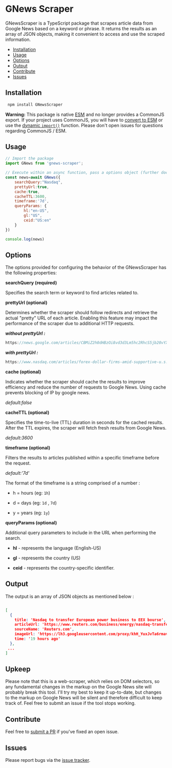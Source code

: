 # GNews Scraper

GNewsScraper is a TypeScript package that scrapes article data from Google News based on a keyword or phrase. It returns the results as an array of JSON objects, making it convenient to access and use the scraped information.

- [Installation](#installation)
- [Usage](#usage)
- [Options](#options)
- [Output](#output)
- [Contribute](#contribute)
- [Issues](#issues)

## Installation

```sh
 npm install GNewsScraper
```

**Warning:** This package is native [ESM](https://developer.mozilla.org/en-US/docs/Web/JavaScript/Guide/Modules) and no longer provides a CommonJS export. If your project uses CommonJS, you will have to [convert to ESM](https://gist.github.com/sindresorhus/a39789f98801d908bbc7ff3ecc99d99c) or use the [dynamic `import()`](https://v8.dev/features/dynamic-import) function. Please don't open issues for questions regarding CommonJS / ESM.
## Usage


```javascript
// Import the package
import GNews from 'gnews-scraper';

// Execute within an async function, pass a options object (further documentation below)
const news=await GNews({
    searchQuery:"Nasdaq",
    prettyUrl:true,
    cache:true,
    cacheTTL:3600,
    timeframe:'7d',
    queryParams: {
        hl:"en-US",
        gl:"US",
        ceid:"US:en"
    }
})

console.log(news)
```
## Options

The options provided for configuring the behavior of the GNewsScraper has the following properties:

**searchQuery (required)**

Specifies the search term or keyword to find articles related to.

**prettyUrl (optional)**

Determines whether the scraper should follow redirects and retrieve the actual "pretty" URL of each article. Enabling this feature may impact the performance of the scraper due to additional HTTP requests.

***without prettyUrl :***

```js
https://news.google.com/articles/CBMiZ2h0dHBzOi8vd3d3Lm5hc2RhcS5jb20vYXJ0aWNsZXMvZm9yZXgtZG9sbGFyLWZpcm1zLWFtaWQtc3VwcG9ydGl2ZS11LnMuLWRhdGEtc3dlZGlzaC1jcm93bi1hdXNzaWUtc2xpZGXSAQA?hl=en-US&gl=US&ceid=US%3Aen
```

***with prettyUrl :***

```js
https://www.nasdaq.com/articles/forex-dollar-firms-amid-supportive-u.s.-data-swedish-crown-aussie-slide
```

**cache (optional)**

Indicates whether the scraper should cache the results to improve efficiency and reduce the number of requests to Google News. Using cache prevents blocking of IP by google news.

*default:false*

**cacheTTL (optional)**

Specifies the time-to-live (TTL) duration in seconds for the cached results. After the TTL expires, the scraper will fetch fresh results from Google News.

*default:3600*

**timeframe (optional)** 

Filters the results to articles published within a specific timeframe before the request. 

*default:'7d'*

The format of the timeframe is a string comprised of a number :

* h = hours (eg: `1h`)

* d = days (eg: `1d` , `7d`)

* y = years (eg: `1y`)



**queryParams (optional)**

Additional query parameters to include in the URL when performing the search.

* **hl** - represents the language (English-US)

* **gl** - represents the country (US)

* **ceid** - represents the country-specific identifier.
## Output

The output is an array of JSON objects as mentioned below :

```json

[
  {
    title: 'Nasdaq to transfer European power business to EEX bourse',
    articleUrl: 'https://www.reuters.com/business/energy/nasdaq-transfer-european-power-business-eex-bourse-2023-06-20/',
    sourceName: 'Reuters.com',
    imageUrl: 'https://lh3.googleusercontent.com/proxy/khH_YuxJvTa6rmavuuRIHG6JPu3_YD5b_jPjHZGn3t-5pfMORfSHJcuuTVCPdgRK8U_uD81JpOCFVe2YUpEGmhGNAEkm49VGoLgiKuDi2PZec-J4InGcSMtw4YIC5dwBcxngzUPv9MFK01fK3vl3ESvL8KF__Vs=s0-w100-h100-rw-dckaGU07gH',
    time: '19 hours ago'
  },
 ...
]

```
## Upkeep

Please note that this is a web-scraper, which relies on DOM selectors, so any fundamental changes in the markup on the Google News site will probably break this tool. I'll try my best to keep it up-to-date, but changes to the markup on Google News will be silent and therefore difficult to keep track of. Feel free to submit an issue if the tool stops working.
## Contribute

Feel free to [submit a PR](https://github.com/dine-5h/gnews-scraper/pulls) if you've fixed an open issue.
## Issues

Please report bugs via the [issue tracker](https://github.com/dine-5h/gnews-scraper/issues).